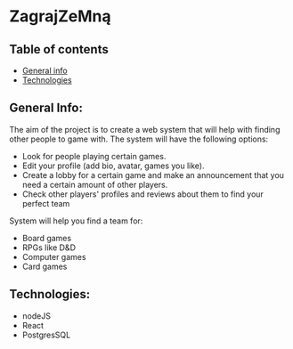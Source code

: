 # ZagrajZeMną

## Table of contents
* [General info](#general-info)
* [Technologies](#technologies)

## General Info:
The aim of the project is to create a web system that will help with finding other people to game with. 
The system will have the following options:
* Look for people playing certain games.
* Edit your profile (add bio, avatar, games you like).
* Create a lobby for a certain game and make an announcement that you need a certain amount of other players.
* Check other players' profiles and reviews about them to find your perfect team

System will help you find a team for:
* Board games
* RPGs like D&D
* Computer games
* Card games

## Technologies:
* nodeJS
* React
* PostgresSQL




